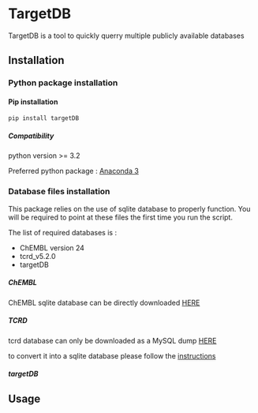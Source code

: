 TargetDB
=========

TargetDB is a tool to quickly querry multiple publicly available databases

Installation
------------
### Python package installation
#### Pip installation

```
pip install targetDB
```

##### Compatibility

python version >= 3.2

Preferred python package : [Anaconda 3](https://www.anaconda.com/download/)

### Database files installation
This package relies on the use of sqlite database to properly function. You will be required to point at these files 
the first time you run the script.

The list of required databases is :

+ ChEMBL version 24
+ tcrd_v5.2.0
+ targetDB

##### ChEMBL

ChEMBL sqlite database can be directly downloaded [HERE](ftp://ftp.ebi.ac.uk/pub/databases/chembl/ChEMBLdb/releases/chembl_24_1/chembl_24_1_sqlite.tar.gz)

##### TCRD
tcrd database can only be downloaded as a MySQL dump [HERE](http://juniper.health.unm.edu/tcrd/download/tcrd_v5.2.0.sql.gz)

to convert it into a sqlite database please follow the [instructions](https://github.com/webyrd/mediKanren/tree/master/pharos)

##### targetDB







Usage
-----
